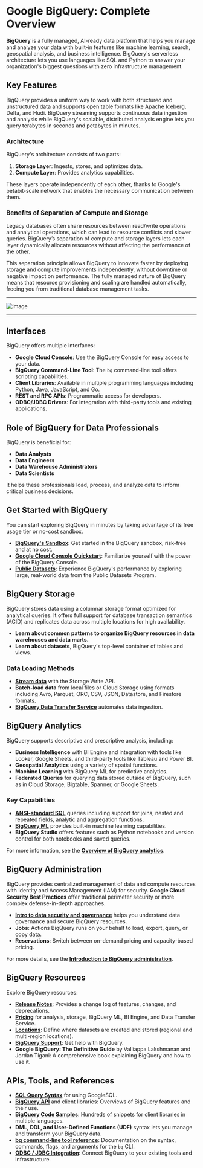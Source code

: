 # Google BigQuery: Complete Overview

**BigQuery** is a fully managed, AI-ready data platform that helps you manage and analyze your data with built-in features like machine learning, search, geospatial analysis, and business intelligence. BigQuery's serverless architecture lets you use languages like SQL and Python to answer your organization's biggest questions with zero infrastructure management.

## Key Features
BigQuery provides a uniform way to work with both structured and unstructured data and supports open table formats like Apache Iceberg, Delta, and Hudi. BigQuery streaming supports continuous data ingestion and analysis while BigQuery's scalable, distributed analysis engine lets you query terabytes in seconds and petabytes in minutes.

### Architecture
BigQuery's architecture consists of two parts:
1. **Storage Layer**: Ingests, stores, and optimizes data.
2. **Compute Layer**: Provides analytics capabilities.

These layers operate independently of each other, thanks to Google's petabit-scale network that enables the necessary communication between them.

### Benefits of Separation of Compute and Storage
Legacy databases often share resources between read/write operations and analytical operations, which can lead to resource conflicts and slower queries. BigQuery’s separation of compute and storage layers lets each layer dynamically allocate resources without affecting the performance of the other.

This separation principle allows BigQuery to innovate faster by deploying storage and compute improvements independently, without downtime or negative impact on performance. The fully managed nature of BigQuery means that resource provisioning and scaling are handled automatically, freeing you from traditional database management tasks.

---

![image](https://github.com/user-attachments/assets/daa4ac31-226c-4786-a828-905bf550b82c)

---

## Interfaces
BigQuery offers multiple interfaces:
- **Google Cloud Console**: Use the BigQuery Console for easy access to your data.
- **BigQuery Command-Line Tool**: The `bq` command-line tool offers scripting capabilities.
- **Client Libraries**: Available in multiple programming languages including Python, Java, JavaScript, and Go.
- **REST and RPC APIs**: Programmatic access for developers.
- **ODBC/JDBC Drivers**: For integration with third-party tools and existing applications.

## Role of BigQuery for Data Professionals
BigQuery is beneficial for:
- **Data Analysts**
- **Data Engineers**
- **Data Warehouse Administrators**
- **Data Scientists**

It helps these professionals load, process, and analyze data to inform critical business decisions.

## Get Started with BigQuery
You can start exploring BigQuery in minutes by taking advantage of its free usage tier or no-cost sandbox.

- **[BigQuery's Sandbox](https://cloud.google.com/bigquery/docs/sandbox)**: Get started in the BigQuery sandbox, risk-free and at no cost.
- **[Google Cloud Console Quickstart](https://cloud.google.com/bigquery/quickstart-console)**: Familiarize yourself with the power of the BigQuery Console.
- **[Public Datasets](https://cloud.google.com/bigquery/public-data)**: Experience BigQuery's performance by exploring large, real-world data from the Public Datasets Program.

## BigQuery Storage
BigQuery stores data using a columnar storage format optimized for analytical queries. It offers full support for database transaction semantics (ACID) and replicates data across multiple locations for high availability.

- **Learn about common patterns to organize BigQuery resources in data warehouses and data marts.**  
- **Learn about datasets**, BigQuery's top-level container of tables and views.
  
### Data Loading Methods
- **[Stream data](https://cloud.google.com/bigquery/docs/reference/storage/)** with the Storage Write API.
- **Batch-load data** from local files or Cloud Storage using formats including Avro, Parquet, ORC, CSV, JSON, Datastore, and Firestore formats.
- **[BigQuery Data Transfer Service](https://cloud.google.com/bigquery-transfer/)** automates data ingestion.

## BigQuery Analytics
BigQuery supports descriptive and prescriptive analysis, including:
- **Business Intelligence** with BI Engine and integration with tools like Looker, Google Sheets, and third-party tools like Tableau and Power BI.
- **Geospatial Analytics** using a variety of spatial functions.
- **Machine Learning** with BigQuery ML for predictive analytics.
- **Federated Queries** for querying data stored outside of BigQuery, such as in Cloud Storage, Bigtable, Spanner, or Google Sheets.

### Key Capabilities
- **[ANSI-standard SQL](https://cloud.google.com/bigquery/docs/reference/standard-sql/query-syntax)** queries including support for joins, nested and repeated fields, analytic and aggregation functions.
- **[BigQuery ML](https://cloud.google.com/bigquery-ml)** provides built-in machine learning capabilities.
- **BigQuery Studio** offers features such as Python notebooks and version control for both notebooks and saved queries.
  
For more information, see the **[Overview of BigQuery analytics](https://cloud.google.com/bigquery/docs/)**.

## BigQuery Administration
BigQuery provides centralized management of data and compute resources with Identity and Access Management (IAM) for security. **Google Cloud Security Best Practices** offer traditional perimeter security or more complex defense-in-depth approaches.

- **[Intro to data security and governance](https://cloud.google.com/security/)** helps you understand data governance and secure BigQuery resources.
- **Jobs**: Actions BigQuery runs on your behalf to load, export, query, or copy data.
- **Reservations**: Switch between on-demand pricing and capacity-based pricing.

For more details, see the **[Introduction to BigQuery administration](https://cloud.google.com/bigquery/docs/administration-intro)**.

## BigQuery Resources
Explore BigQuery resources:

- **[Release Notes](https://cloud.google.com/bigquery/docs/release-notes)**: Provides a change log of features, changes, and deprecations.
- **[Pricing](https://cloud.google.com/bigquery/pricing)** for analysis, storage, BigQuery ML, BI Engine, and Data Transfer Service.
- **[Locations](https://cloud.google.com/bigquery/docs/locations)**: Define where datasets are created and stored (regional and multi-region locations).
- **[BigQuery Support](https://cloud.google.com/bigquery/docs/getting-support)**: Get help with BigQuery.
- **Google BigQuery: The Definitive Guide** by Valliappa Lakshmanan and Jordan Tigani: A comprehensive book explaining BigQuery and how to use it.

## APIs, Tools, and References
- **[SQL Query Syntax](https://cloud.google.com/bigquery/docs/reference/standard-sql/query-syntax)** for using GoogleSQL.
- **[BigQuery API](https://cloud.google.com/bigquery/docs/reference/rest/)** and client libraries: Overviews of BigQuery features and their use.
- **[BigQuery Code Samples](https://cloud.google.com/bigquery/docs/samples)**: Hundreds of snippets for client libraries in multiple languages.
- **DML, DDL, and User-Defined Functions (UDF)** syntax lets you manage and transform your BigQuery data.
- **[bq command-line tool reference](https://cloud.google.com/bigquery/docs/reference/bq-cli-reference)**: Documentation on the syntax, commands, flags, and arguments for the `bq` CLI.
- **[ODBC / JDBC Integration](https://cloud.google.com/bigquery/docs/reference/odbc-jdbc-drivers)**: Connect BigQuery to your existing tools and infrastructure.

